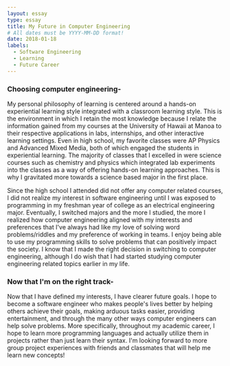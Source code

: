 ```yaml
---
layout: essay
type: essay
title: My Future in Computer Engineering
# All dates must be YYYY-MM-DD format!
date: 2018-01-18
labels:
  - Software Engineering
  - Learning
  - Future Career
---
```

### Choosing computer engineering-
My personal philosophy of learning is centered around a hands-on experiential learning style integrated with a classroom learning style. This is the environment in which I retain the most knowledge because I relate the information gained from my courses at the University of Hawaii at Manoa to their respective applications in labs, internships, and other interactive learning settings. Even in high school, my favorite classes were AP Physics and Advanced Mixed Media, both of which engaged the students in experiential learning. The majority of classes that I excelled in were science courses such as chemistry and physics which integrated lab experiments into the classes as a way of offering hands-on learning approaches. This is why I gravitated more towards a science based major in the first place. 

Since the high school I attended did not offer any computer related courses, I did not realize my interest in software engineering until I was exposed to programming in my freshman year of college as an electrical engineering major. Eventually, I switched majors and the more I studied, the more I realized how computer engineering aligned with my interests and preferences that I've always had like my love of solving word problems/riddles and my preference of working in teams. I enjoy being able to use my programming skills to solve problems that can positively impact the society. I know that I made the right decision in switching to computer engineering, although I do wish that I had started studying computer engineering related topics earlier in my life. 

### Now that I'm on the right track-
Now that I have defined my interests, I have clearer future goals. I hope to become a software engineer who makes people's lives better by helping others achieve their goals, making arduous tasks easier, providing entertainment, and through the many other ways computer engineers can help solve problems. More specifically, throughout my academic career, I hope to learn more programming languages and actually utilize them in projects rather than just learn their syntax. I'm looking forward to more group project experiences with friends and classmates that will help me learn new concepts!  

